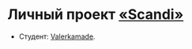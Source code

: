 # Личный проект [«Scandi»](https://valerkamade.github.io/marafon/)

* Студент: [Valerkamade](https://github.com/Valerkamade).
